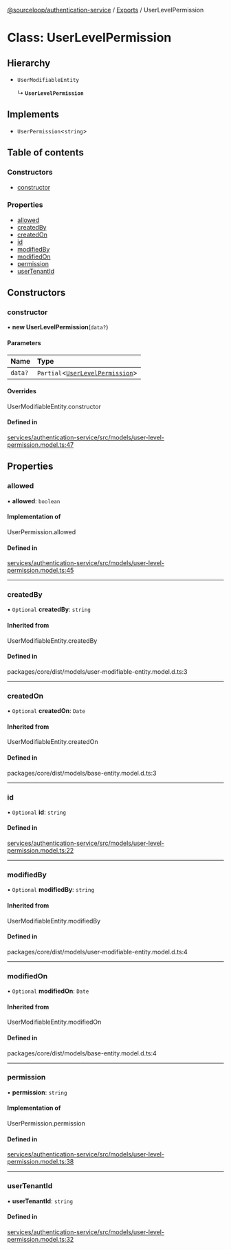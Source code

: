 [@sourceloop/authentication-service](../README.md) / [Exports](../modules.md) / UserLevelPermission

# Class: UserLevelPermission

## Hierarchy

- `UserModifiableEntity`

  ↳ **`UserLevelPermission`**

## Implements

- `UserPermission`<`string`\>

## Table of contents

### Constructors

- [constructor](UserLevelPermission.md#constructor)

### Properties

- [allowed](UserLevelPermission.md#allowed)
- [createdBy](UserLevelPermission.md#createdby)
- [createdOn](UserLevelPermission.md#createdon)
- [id](UserLevelPermission.md#id)
- [modifiedBy](UserLevelPermission.md#modifiedby)
- [modifiedOn](UserLevelPermission.md#modifiedon)
- [permission](UserLevelPermission.md#permission)
- [userTenantId](UserLevelPermission.md#usertenantid)

## Constructors

### constructor

• **new UserLevelPermission**(`data?`)

#### Parameters

| Name | Type |
| :------ | :------ |
| `data?` | `Partial`<[`UserLevelPermission`](UserLevelPermission.md)\> |

#### Overrides

UserModifiableEntity.constructor

#### Defined in

[services/authentication-service/src/models/user-level-permission.model.ts:47](https://github.com/sourcefuse/loopback4-microservice-catalog/blob/00e854d46/services/authentication-service/src/models/user-level-permission.model.ts#L47)

## Properties

### allowed

• **allowed**: `boolean`

#### Implementation of

UserPermission.allowed

#### Defined in

[services/authentication-service/src/models/user-level-permission.model.ts:45](https://github.com/sourcefuse/loopback4-microservice-catalog/blob/00e854d46/services/authentication-service/src/models/user-level-permission.model.ts#L45)

___

### createdBy

• `Optional` **createdBy**: `string`

#### Inherited from

UserModifiableEntity.createdBy

#### Defined in

packages/core/dist/models/user-modifiable-entity.model.d.ts:3

___

### createdOn

• `Optional` **createdOn**: `Date`

#### Inherited from

UserModifiableEntity.createdOn

#### Defined in

packages/core/dist/models/base-entity.model.d.ts:3

___

### id

• `Optional` **id**: `string`

#### Defined in

[services/authentication-service/src/models/user-level-permission.model.ts:22](https://github.com/sourcefuse/loopback4-microservice-catalog/blob/00e854d46/services/authentication-service/src/models/user-level-permission.model.ts#L22)

___

### modifiedBy

• `Optional` **modifiedBy**: `string`

#### Inherited from

UserModifiableEntity.modifiedBy

#### Defined in

packages/core/dist/models/user-modifiable-entity.model.d.ts:4

___

### modifiedOn

• `Optional` **modifiedOn**: `Date`

#### Inherited from

UserModifiableEntity.modifiedOn

#### Defined in

packages/core/dist/models/base-entity.model.d.ts:4

___

### permission

• **permission**: `string`

#### Implementation of

UserPermission.permission

#### Defined in

[services/authentication-service/src/models/user-level-permission.model.ts:38](https://github.com/sourcefuse/loopback4-microservice-catalog/blob/00e854d46/services/authentication-service/src/models/user-level-permission.model.ts#L38)

___

### userTenantId

• **userTenantId**: `string`

#### Defined in

[services/authentication-service/src/models/user-level-permission.model.ts:32](https://github.com/sourcefuse/loopback4-microservice-catalog/blob/00e854d46/services/authentication-service/src/models/user-level-permission.model.ts#L32)
